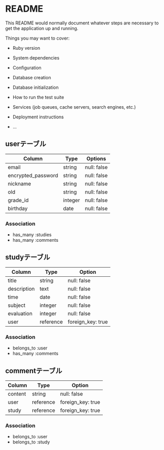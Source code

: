 # README

This README would normally document whatever steps are necessary to get the
application up and running.

Things you may want to cover:

* Ruby version

* System dependencies

* Configuration

* Database creation

* Database initialization

* How to run the test suite

* Services (job queues, cache servers, search engines, etc.)

* Deployment instructions

* ...

## userテーブル

| Column             | Type    | Options     |
| ------------------ | ------- | ----------- |
| email              | string  | null: false |
| encrypted_password | string  | null: false |
| nickname           | string  | null: false |
| old                | string  | null: false |
| grade_id           | integer | null: false |
| birthday           | date    | null: false |

### Association

- has_many :studies
- has_many :comments

## studyテーブル

| Column      | Type      | Option            |
| ----------- | --------- | ----------------- |
| title       | string    | null: false       |
| description | text      | null: false       |
| time        | date      | null: false       |
| subject     | integer   | null: false       |
| evaluation  | integer   | null: false       |
| user        | reference | foreign_key: true |

### Association

- belongs_to :user
- has_many :comments

## commentテーブル

| Column  | Type      | Option            |
| ------- | --------- | ----------------- |
| content | string    | null: false       |
| user    | reference | foreign_key: true |
| study   | reference | foreign_key: true |

### Association

- belongs_to :user
- belongs_to :study